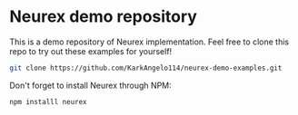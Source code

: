 # Neurex demo repository

This is a demo repository of Neurex implementation. Feel free to clone this repo to try out these examples for yourself!

```bash
git clone https://github.com/KarkAngelo114/neurex-demo-examples.git
```

Don't forget to install Neurex through NPM:

```bash
npm installl neurex
```